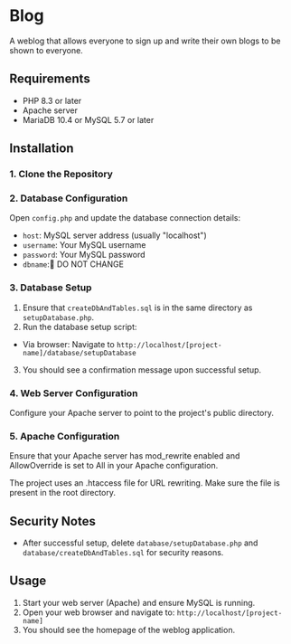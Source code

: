 # Blog 

A weblog that allows everyone to sign up and write their own blogs to be shown to everyone.

## Requirements

- PHP 8.3 or later
- Apache server
- MariaDB 10.4 or MySQL 5.7 or later

## Installation

### 1. Clone the Repository

### 2. Database Configuration

Open `config.php` and update the database connection details:

- `host`: MySQL server address (usually "localhost")
- `username`: Your MySQL username
- `password`: Your MySQL password
- `dbname`: ِDO NOT CHANGE

### 3. Database Setup

1. Ensure that `createDbAndTables.sql` is in the same directory as `setupDatabase.php`.
2. Run the database setup script:

- Via browser: Navigate to `http://localhost/[project-name]/database/setupDatabase`

3. You should see a confirmation message upon successful setup.

### 4. Web Server Configuration

Configure your Apache server to point to the project's public directory.

### 5. Apache Configuration

Ensure that your Apache server has mod_rewrite enabled and AllowOverride is set to All in your Apache configuration.

The project uses an .htaccess file for URL rewriting. Make sure the file is present in the root directory.

## Security Notes

- After successful setup, delete `database/setupDatabase.php` and `database/createDbAndTables.sql` for security reasons.

## Usage

1. Start your web server (Apache) and ensure MySQL is running.
2. Open your web browser and navigate to:
   `http://localhost/[project-name]`
3. You should see the homepage of the weblog application.
